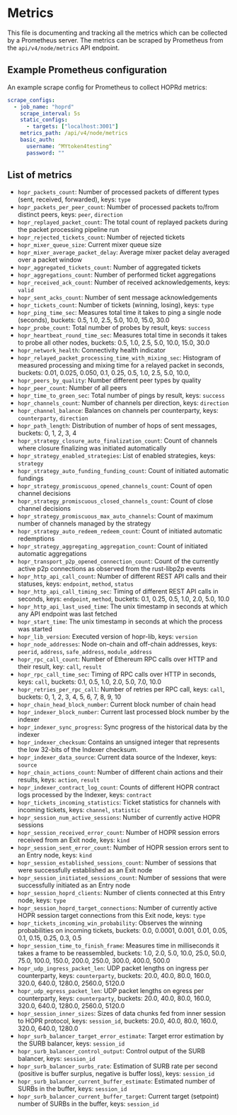 # Metrics

This file is documenting and tracking all the metrics which can be collected
by a Prometheus server. The metrics can be scraped by Prometheus from
the `api/v4/node/metrics` API endpoint.

## Example Prometheus configuration

An example scrape config for Prometheus to collect HOPRd metrics:

```yaml
scrape_configs:
  - job_name: "hoprd"
    scrape_interval: 5s
    static_configs:
      - targets: ["localhost:3001"]
    metrics_path: /api/v4/node/metrics
    basic_auth:
      username: ^MYtoken4testing^
      password: ""
```

## List of metrics

- `hopr_packets_count`: Number of processed packets of different types (sent, received, forwarded), keys: `type`
- `hopr_packets_per_peer_count`: Number of processed packets to/from distinct peers, keys: `peer`, `direction`
- `hopr_replayed_packet_count`: The total count of replayed packets during the packet processing pipeline run
- `hopr_rejected_tickets_count`: Number of rejected tickets
- `hopr_mixer_queue_size`: Current mixer queue size
- `hopr_mixer_average_packet_delay`: Average mixer packet delay averaged over a packet window
- `hopr_aggregated_tickets_count`: Number of aggregated tickets
- `hopr_aggregations_count`: Number of performed ticket aggregations
- `hopr_received_ack_count`: Number of received acknowledgements, keys: `valid`
- `hopr_sent_acks_count`: Number of sent message acknowledgements
- `hopr_tickets_count`: Number of tickets (winning, losing), keys: `type`
- `hopr_ping_time_sec`: Measures total time it takes to ping a single node (seconds), buckets: 0.5, 1.0, 2.5, 5.0, 10.0, 15.0, 30.0
- `hopr_probe_count`: Total number of probes by result, keys: `success`
- `hopr_heartbeat_round_time_sec`: Measures total time in seconds it takes to probe all other nodes, buckets: 0.5, 1.0, 2.5, 5.0, 10.0, 15.0, 30.0
- `hopr_network_health`: Connectivity health indicator
- `hopr_relayed_packet_processing_time_with_mixing_sec`: Histogram of measured processing and mixing time for a relayed packet in seconds, buckets: 0.01, 0.025, 0.050, 0.1, 0.25, 0.5, 1.0, 2.5, 5.0, 10.0,
- `hopr_peers_by_quality`: Number different peer types by quality
- `hopr_peer_count`: Number of all peers
- `hopr_time_to_green_sec`: Total number of pings by result, keys: `success`
- `hopr_channels_count`: Number of channels per direction, keys: `direction`
- `hopr_channel_balance`: Balances on channels per counterparty, keys: `counterparty`, `direction`
- `hopr_path_length`: Distribution of number of hops of sent messages, buckets: 0, 1, 2, 3, 4
- `hopr_strategy_closure_auto_finalization_count`: Count of channels where closure finalizing was initiated automatically
- `hopr_strategy_enabled_strategies`: List of enabled strategies, keys: `strategy`
- `hopr_strategy_auto_funding_funding_count`: Count of initiated automatic fundings
- `hopr_strategy_promiscuous_opened_channels_count`: Count of open channel decisions
- `hopr_strategy_promiscuous_closed_channels_count`: Count of close channel decisions
- `hopr_strategy_promiscuous_max_auto_channels`: Count of maximum number of channels managed by the strategy
- `hopr_strategy_auto_redeem_redeem_count`: Count of initiated automatic redemptions
- `hopr_strategy_aggregating_aggregation_count`: Count of initiated automatic aggregations
- `hopr_transport_p2p_opened_connection_count`: Count of the currently active p2p connections as observed from the rust-libp2p events
- `hopr_http_api_call_count`: Number of different REST API calls and their statuses, keys: `endpoint`, `method`, `status`
- `hopr_http_api_call_timing_sec`: Timing of different REST API calls in seconds, keys: `endpoint`, `method`, buckets: 0.1, 0.25, 0.5, 1.0, 2.0, 5.0, 10.0
- `hopr_http_api_last_used_time`: The unix timestamp in seconds at which any API endpoint was last fetched
- `hopr_start_time`: The unix timestamp in seconds at which the process was started
- `hopr_lib_version`: Executed version of hopr-lib, keys: `version`
- `hopr_node_addresses`: Node on-chain and off-chain addresses, keys: `peerid`, `address`, `safe_address`, `module_address`
- `hopr_rpc_call_count`: Number of Ethereum RPC calls over HTTP and their result, key: `call`, `result`
- `hopr_rpc_call_time_sec`: Timing of RPC calls over HTTP in seconds, keys: `call`, buckets: 0.1, 0.5, 1.0, 2.0, 5.0, 7.0, 10.0
- `hopr_retries_per_rpc_call`: Number of retries per RPC call, keys: `call`, buckets: 0, 1, 2, 3, 4, 5, 6, 7, 8, 9, 10
- `hopr_chain_head_block_number`: Current block number of chain head
- `hopr_indexer_block_number`: Current last processed block number by the indexer
- `hopr_indexer_sync_progress`: Sync progress of the historical data by the indexer
- `hopr_indexer_checksum`: Contains an unsigned integer that represents the low 32-bits of the Indexer checksum.
- `hopr_indexer_data_source`: Current data source of the Indexer, keys: `source`
- `hopr_chain_actions_count`: Number of different chain actions and their results, keys: `action`, `result`
- `hopr_indexer_contract_log_count`: Counts of different HOPR contract logs processed by the Indexer, keys: `contract`
- `hopr_tickets_incoming_statistics`: Ticket statistics for channels with incoming tickets, keys: `channel`, `statistic`
- `hopr_session_num_active_sessions`: Number of currently active HOPR sessions
- `hopr_session_received_error_count`: Number of HOPR session errors received from an Exit node, keys: `kind`
- `hopr_session_sent_error_count`: Number of HOPR session errors sent to an Entry node, keys: `kind`
- `hopr_session_established_sessions_count`: Number of sessions that were successfully established as an Exit node
- `hopr_session_initiated_sessions_count`: Number of sessions that were successfully initiated as an Entry node
- `hopr_session_hoprd_clients`: Number of clients connected at this Entry node, keys: `type`
- `hopr_session_hoprd_target_connections`: Number of currently active HOPR session target connections from this Exit node, keys: `type`
- `hopr_tickets_incoming_win_probability`: Observes the winning probabilities on incoming tickets, buckets: 0.0, 0.0001, 0.001, 0.01, 0.05, 0.1, 0.15, 0.25, 0.3, 0.5
- `hopr_session_time_to_finish_frame`: Measures time in milliseconds it takes a frame to be reassembled, buckets: 1.0, 2.0, 5.0, 10.0, 25.0, 50.0, 75.0, 100.0, 150.0, 200.0, 250.0, 300.0, 400.0, 500.0
- `hopr_udp_ingress_packet_len`: UDP packet lengths on ingress per counterparty, keys: `counterparty`, buckets: 20.0, 40.0, 80.0, 160.0, 320.0, 640.0, 1280.0, 2560.0, 5120.0
- `hopr_udp_egress_packet_len`: UDP packet lengths on egress per counterparty, keys: `counterparty`, buckets: 20.0, 40.0, 80.0, 160.0, 320.0, 640.0, 1280.0, 2560.0, 5120.0
- `hopr_session_inner_sizes`: Sizes of data chunks fed from inner session to HOPR protocol, keys: `session_id`, buckets: 20.0, 40.0, 80.0, 160.0, 320.0, 640.0, 1280.0
- `hopr_surb_balancer_target_error_estimate`: Target error estimation by the SURB balancer, keys: `session_id`
- `hopr_surb_balancer_control_output`: Control output of the SURB balancer, keys: `session_id`
- `hopr_surb_balancer_surbs_rate`: Estimation of SURB rate per second (positive is buffer surplus, negative is buffer loss), keys: `session_id`
- `hopr_surb_balancer_current_buffer_estimate`: Estimated number of SURBs in the buffer, keys: `session_id`
- `hopr_surb_balancer_current_buffer_target`: Current target (setpoint) number of SURBs in the buffer, keys: `session_id`
